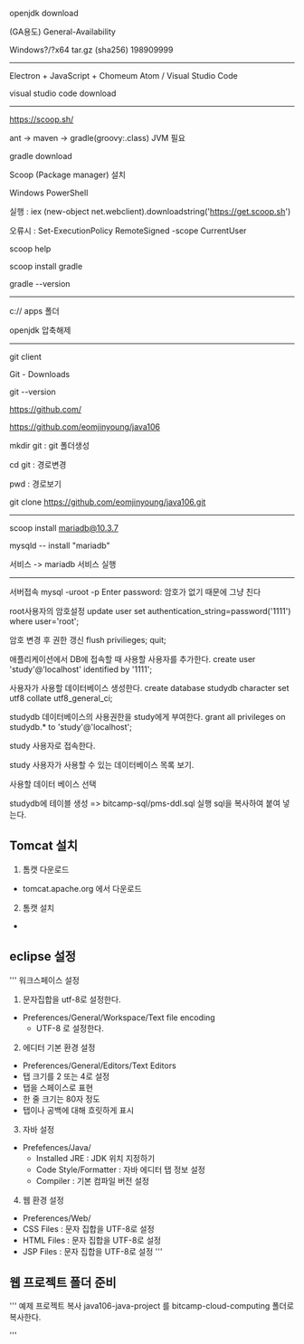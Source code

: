 openjdk download

(GA용도) General-Availability

Windows?/?x64	tar.gz (sha256)	198909999

--------------------------------------------

Electron + JavaScript + Chomeum
Atom / Visual Studio Code

visual studio code download

--------------------------------------------

https://scoop.sh/

ant -> maven -> gradle(groovy:.class) JVM 필요

gradle download

Scoop (Package manager)  설치

Windows PowerShell

실행   :  iex (new-object net.webclient).downloadstring('https://get.scoop.sh')

오류시 :  Set-ExecutionPolicy RemoteSigned -scope CurrentUser

scoop help

scoop install gradle

gradle --version

-------------------------------------------

c:// apps 폴더 

openjdk 압축해제

-----------------------

git client

Git - Downloads

git --version

https://github.com/

https://github.com/eomjinyoung/java106

mkdir git : git 폴더생성

cd git : 경로변경

pwd : 경로보기

git clone https://github.com/eomjinyoung/java106.git

------------------------------------

scoop install mariadb@10.3.7

mysqld -- install "mariadb"

서비스 -> mariadb 서비스 실행

---------------------------------------

서버접속
mysql -uroot -p
Enter password: 암호가 없기 때문에 그냥 친다

root사용자의 암호설정
update user set authentication_string=password('1111') where user='root';

암호 변경 후 권한 갱신
flush privilieges;
quit;

애플리케이션에서 DB에 접속할 때 사용할 사용자를 추가한다.
create user 'study'@'localhost' identified by '1111';

사용자가 사용할  데이터베이스 생성한다.
create database studydb character set utf8 collate utf8_general_ci;

studydb 데이터베이스의 사용권한을 study에게 부여한다.
grant all privileges on studydb.* to 'study'@'localhost';

study 사용자로 접속한다.

study 사용자가 사용할 수 있는 데이터베이스 목록 보기.

사용할 데이터 베이스 선택

studydb에 테이블 생성
=> bitcamp-sql/pms-ddl.sql 실행
sql을 복사하여 붙여 넣는다.

## Tomcat 설치
1) 톰캣 다운로드
- tomcat.apache.org 에서 다운로드

2) 톰캣 설치
- 


## eclipse 설정

'''
워크스페이스 설정
1) 문자집합을 utf-8로 설정한다.
- Preferences/General/Workspace/Text file encoding
  - UTF-8 로 설정한다.
2) 에디터 기본 환경 설정
- Preferences/General/Editors/Text Editors
 - 탭 크기를 2 또는 4로 설정
 - 탭을 스페이스로 표현
 - 한 줄 크기는 80자 정도
 - 탭이나 공백에 대해 흐릿하게 표시
3) 자바 설정
- Prefefences/Java/
   - Installed JRE : JDK 위치 지정하기
   - Code Style/Formatter : 자바 에디터 탭 정보 설정
   - Compiler : 기본 컴파일 버전 설정
4) 웹 환경 설정
- Preferences/Web/
 - CSS Files : 문자 집합을 UTF-8로 설정
 - HTML Files : 문자 집합을 UTF-8로 설정
 - JSP Files : 문자 집합을 UTF-8로 설정
'''

## 웹 프로젝트 폴더 준비

'''
예제 프로젝트 복사
java106-java-project 를 bitcamp-cloud-computing 폴더로 복사한다.

'''








